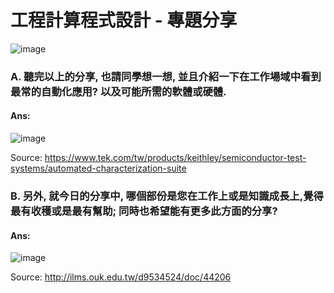 # 工程計算程式設計 - 專題分享

![image](https://user-images.githubusercontent.com/89304181/198868433-b18e9f0d-cb16-4a31-9107-605c729a9693.png)

### A. 聽完以上的分享, 也請同學想一想, 並且介紹一下在工作場域中看到最常的自動化應用? 以及可能所需的軟體或硬體.

#### Ans: 

![image](https://user-images.githubusercontent.com/89304181/198868358-aabd2f00-2685-41f5-a0af-356ffd4156cd.png)

Source: https://www.tek.com/tw/products/keithley/semiconductor-test-systems/automated-characterization-suite

### B. 另外, 就今日的分享中, 哪個部份是您在工作上或是知識成長上,覺得最有收穫或是最有幫助; 同時也希望能有更多此方面的分享?

#### Ans:

![image](https://user-images.githubusercontent.com/89304181/198868378-684d424e-7924-4e37-b1f1-dca0e2a1d7f6.png)

Source: http://ilms.ouk.edu.tw/d9534524/doc/44206
